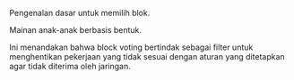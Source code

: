 Pengenalan dasar untuk memilih blok.

Mainan anak-anak berbasis bentuk.

Ini menandakan bahwa block voting bertindak sebagai filter untuk menghentikan pekerjaan yang tidak sesuai dengan aturan yang ditetapkan agar tidak diterima oleh jaringan.